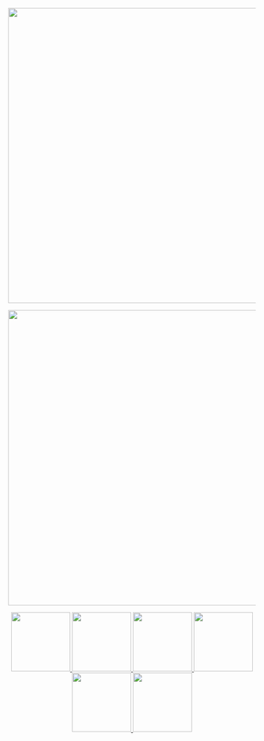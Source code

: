 <p align="center">
  <img src="assets/MakarAnim.gif" width="600"/>
</p>

<p align="center">
  <img src="assets/MakarAnim.gif" width="600"/>
</p>

<p align="center">

  <a href="assets/example1.mp4">
    <img src="assets/example1.gif" width="120" height="120" style="object-fit:cover;"/>
  </a>

  <a href="assets/example2.mp4">
    <img src="assets/example2.gif" width="120" height="120" style="object-fit:cover;"/>
  </a>

  <a href="assets/example3.mp4">
    <img src="assets/example3.gif" width="120" height="120" style="object-fit:cover;"/>
  </a>

  <a href="assets/example4.mp4">
    <img src="assets/example4.gif" width="120" height="120" style="object-fit:cover;"/>
  </a>

  <a href="assets/example5.mp4">
    <img src="assets/example5.gif" width="120" height="120" style="object-fit:cover;"/>
  </a>

  <a href="assets/example6.mp4">
    <img src="assets/example6.gif" width="120" height="120" style="object-fit:cover;"/>
  </a>

</p>

